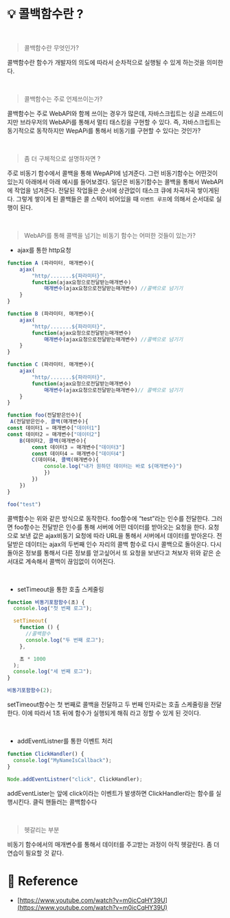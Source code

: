 # 💡 콜백함수란 ?

<br/>

> 콜백함수란 무엇인가?

콜백함수란 함수가 개발자의 의도에 따라서 순차적으로 실행될 수 있게 하는것을 의미한다.

<br/>

> 콜백함수는 주로 언제쓰이는가?

콜백함수는 주로 WebAPI와 함께 쓰이는 경우가 많은데, 자바스크립트는 싱글 쓰레드이지만 브라우저의 WebAPi를 통해서 멀티 태스킹을 구현할 수 있다. 즉, 자바스크립트는 동기적으로 동작하지만 WepAPi를 통해서 비동기를 구현할 수 있다는 것인가?

<br/>

> 좀 더 구체적으로 설명하자면 ?

주로 비동기 함수에서 콜백을 통해 WepAPI에 넘겨준다. 그런 비동기함수는 어떤것이 있는지 아래에서 아래 예시를 들어보겠다. 일단은 비동기함수는 콜백을 통해서 WebAPI에 작업을 넘겨준다. 전달된 작업들은 순서에 상관없이 태스크 큐에 차곡차곡 쌓이게된다. 그렇게 쌓이게 된 콜백들은 콜 스택이 비어있을 때 `이벤트 루프`에 의해서 순서대로 실행이 된다.

<br/>

> WebAPi를 통해 콜백을 넘기는 비동기 함수는 어떠한 것들이 있는가?

- ajax를 통한 http요청

```jsx
function A (파라미터, 매개변수){
	ajax(
		"http/.......${파라미터}",
		function(ajax요청으로전달받는매개변수)
			매개변수(ajax요청으로전달받는매개변수) //콜백으로 넘기기
	}
}

function B (파라미터, 매개변수){
	ajax(
		"http/.......${파라미터}",
		function(ajax요청으로전달받는매개변수)
			매개변수(ajax요청으로전달받는매개변수) //콜백으로 넘기기
	}
}

function C (파라미터, 매개변수){
	ajax(
		"http/.......${파라미터}",
		function(ajax요청으로전달받는매개변수)
			매개변수(ajax요청으로전달받는매개변수)// 콜백으로 넘기기
	}
}

function foo(전달받은인수){
 A(전달받은인수, 콜백(매개변수){
const 데이터1 = 매개변수["데이터1"]
const 데이터2 = 매개변수["데이터2"]
	B(데이터2, 콜백(매개변수){
		const 데이터3 = 매개변수["데이터3"]
		const 데이터4 = 매개변수["데이터4"]
		C(데이터4, 콜백(매개변수){
			console.log("내가 원하던 데이터는 바로 ${매개변수}")
			})
		})
	})
}

foo("test")

```

콜백함수는 위와 같은 방식으로 동작한다. foo함수에 “test”라는 인수를 전달한다. 그러면 foo함수는 전달받은 인수를 통해 서버에 어떤 데이터를 받아오는 요청을 한다. 요청으로 보낸 값은 ajax비동기 요청에 따라 URL을 통해서 서버에서 데이터를 받아온다. 전달받은 데이터는 ajax의 두번째 인수 자리의 콜백 함수로 다시 콜백으로 돌아온다. 다시 돌아온 정보를 통해서 다른 정보를 얻고싶어서 또 요청을 보낸다고 쳐보자 위와 같은 순서대로 계속해서 콜백이 끊임없이 이어진다.

<br/>

- setTimeout을 통한 호출 스케줄링

```jsx
function 비동기포함함수(초) {
  console.log("첫 번째 로그");

  setTimeout(
    function () {
      //콜백함수
      console.log("두 번째 로그");
    },

    초 * 1000
  );
  console.log("세 번째 로그");
}

비동기포함함수(2);
```

setTimeout함수는 첫 번째로 콜백을 전달하고 두 번째 인자로는 호출 스케줄링을 전달한다. 이에 따라서 1초 뒤에 함수가 실행되게 해줘 라고 정할 수 있게 된 것이다.

<br/>

- addEventListner를 통한 이벤트 처리

```jsx
function ClickHandler() {
  console.log("MyNameIsCallback");
}

Node.addEventListner("click", ClickHandler);
```

addEventLister는 앞에 click이라는 이벤트가 발생하면 ClickHandler라는 함수를 실행시킨다. 클릭 핸들러는 콜백함수다

<br/>

> 헷갈리는 부분

비동기 함수에서의 매개변수를 통해서 데이터를 주고받는 과정이 아직 헷갈린다. 좀 더 연습이 필요할 것 같다.

# 🔗 Reference

- [https://www.youtube.com/watch?v=m0icCqHY39U](https://www.youtube.com/watch?v=m0icCqHY39U)
